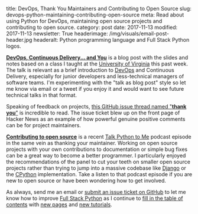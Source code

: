 title: DevOps, Thank You Maintainers and Contributing to Open Source
slug: devops-python-maintaining-contributing-open-source
meta: Read about using Python for DevOps, maintaining open source projects and contributing to open source.
category: post
date: 2017-11-13
modified: 2017-11-13
newsletter: True
headerimage: /img/visuals/email-post-header.jpg
headeralt: Python programming language and Full Stack Python logos.


[**DevOps, Continuous Delivery... and You**](/blog/devops-continuous-delivery-you.html)
is a blog post with the slides and notes based on a class I taught at
the [University of Virginia](http://www.virginia.edu/) this past week. The
talk is relevant as a brief introduction to 
[DevOps](/devops.html) and Continuous Delivery, 
especially for junior developers and less-technical managers of software 
teams. I'm experimenting with the "talk as blog post" style so let me know 
via email or a tweet if you enjoy it and would want to see future technical 
talks in that format.

Speaking of feedback on projects, 
[this GitHub issue thread named "**thank you**"](https://github.com/jhund/filterrific/issues/147#issuecomment-341867147)
is incredible to read. The issue ticket blew up on the front page of Hacker
News as an example of how powerful genuine positive comments can be for 
project maintainers.

[**Contributing to open source**](https://talkpython.fm/episodes/show/132/contributing-to-open-source) 
is a recent [Talk Python to Me](https://talkpython.fm/) podcast episode in 
the same vein as thanking your maintainer. Working on open source projects
with your own contributions to documentation or simple bug fixes can be a
great way to become a better programmer. I particularly enjoyed the 
recommendations of the panel to cut your teeth on smaller open source projects
rather than trying to jump into a massive codebase like 
[Django](https://github.com/django/django) or the 
[CPython](https://github.com/python/cpython) implementation. Take a listen
to that podcast episode if you are new to open source or have been wondering
how to get involved.

As always, send me an email or [submit an issue ticket on GitHub](https://github.com/mattmakai/fullstackpython.com/issues) 
to let me know how to improve 
[Full Stack Python](https://www.fullstackpython.com/) 
as I continue to 
[fill in the table of contents](/table-of-contents.html) 
with [new pages](/change-log.html)
and 
[new tutorials](/blog.html).
